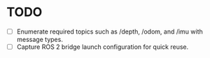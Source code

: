 # TODO

- [ ] Enumerate required topics such as /depth, /odom, and /imu with message types.
- [ ] Capture ROS 2 bridge launch configuration for quick reuse.
